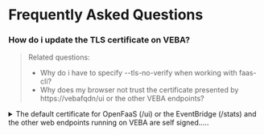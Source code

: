 # Frequently Asked Questions

### How do i update the TLS certificate on VEBA? 
> Related questions:
> * Why do i have to specify --tls-no-verify when working with faas-cli? 
> * Why does my browser not trust the certificate presented by https://vebafqdn/ui or the other VEBA endpoints? 

<details>
  <summary>The default certificate for OpenFaaS (/ui) or the EventBridge (/stats) and the other web endpoints running on VEBA are self signed.....</summary>
The default certificate for OpenFaaS (/ui) or the EventBridge (/stats) and the other web endpoints running on VEBA are self signed. This might cause browsers to show the certificate as untrusted and would require providing the `--no-tls-verify` flag when working with faas-cli. 
 
In order to update the certificates with a certificate from a trusted authority, please follow the steps outlined below. In order to do this,you'll need access to VMware Event Broker Appliance terminal and have the certificates from a trusted authority predownloaded onto the Appliance
    
> NOTE: The public/private key pair must exist before hand. The public key certificate must be .PEM encoded and match the given private key.

### Steps

Run the below commands to update the certificate on VEBA

```bash
cd /folder/certs/location
CERT_NAME=eventrouter-tls #DO NOT CHANGE THIS
KEY_FILE=<cert-key-file>.pem #key file
CERT_FILE=<public-cert>.cer #certificate file

#recreate the tls secret
kubectl --kubeconfig /root/.kube/config -n vmware delete secret ${CERT_NAME}
kubectl --kubeconfig /root/.kube/config -n vmware create secret tls ${CERT_NAME} --key ${KEY_FILE} --cert ${CERT_FILE}

#reapply the config to take the new certificate
kubectl --kubeconfig /root/.kube/config apply -f /root/ingressroute-gateway.yaml
```

Watch this short video on updating the certs for VEBA configured for OpenFaaS - https://youtu.be/7oMCvxvL2ns
</details>